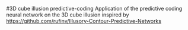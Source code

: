 #3D cube illusion predictive-coding
Application of the predictive coding neural network on the 3D cube illusion inspired by https://github.com/rufinv/Illusory-Contour-Predictive-Networks
